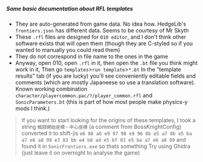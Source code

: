 ##### Some basic documentation about RFL templates
- They are auto-generated from game data. No idea how. HedgeLib's `frontiers.json` has different data. Seems to be courtesy of Mr Skyth
- These `.rfl` files are designed for `010 editor`, and I don't think other software exists that will open them (though they are C-styled so if you wanted to manually you could read them)
- They do not correspond in file name to the ones in the game
- Anyway, open 010, 
  open `.rfl` in it, 
  then open the `.bt` file you think might work in it,
  Then go `templates`>`run template`>`*.bt`
  In the "template results" tab (if you are lucky) you'll see conveniently editable fields and comments (which are mostly Japaneese so use a translation software).
  Known working combination `character/playercommon.pac/?/player_common.rfl` and `SonicParameters.bt` (this is part of how most people make physics-y mods I think.)

> If you want to start looking for the origins of these templates, I took a string `戦闘開始座標・中心座標` (a comment from BossKnightConfig)
> converted it to shift-jis `e6 88 a6 e9 97 98 e9 96 8b e5 a7 8b e5 ba a7 e6 a8 99 e3 83 bb e4 b8 ad e5 bf 83 e5 ba a7 e6 a8 99`
> and found it in `SonicFrontiers.exe` so thats something
> Try using Ghidra (just leave it on overnight to analyse the game)